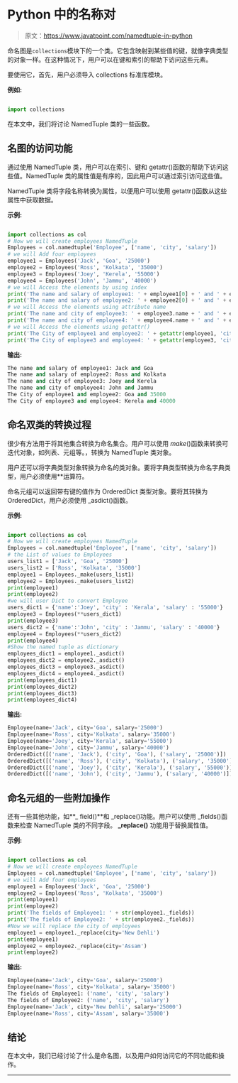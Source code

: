 # Python 中的名称对

> 原文：<https://www.javatpoint.com/namedtuple-in-python>

命名图是`collections`模块下的一个类。它包含映射到某些值的键，就像字典类型的对象一样。在这种情况下，用户可以在键和索引的帮助下访问这些元素。

要使用它，首先，用户必须导入 collections 标准库模块。

**例如:**

```py

import collections

```

在本文中，我们将讨论 NamedTuple 类的一些函数。

## 名图的访问功能

通过使用 NamedTuple 类，用户可以在索引、键和 getattr()函数的帮助下访问这些值。NamedTuple 类的属性值是有序的，因此用户可以通过索引访问这些值。

NamedTuple 类将字段名称转换为属性，以便用户可以使用 getattr()函数从这些属性中获取数据。

**示例:**

```py

import collections as col
# Now we will create employees NamedTuple
Employees = col.namedtuple('Employee', ['name', 'city', 'salary'])
# we will Add four employees
employee1 = Employees('Jack', 'Goa', '25000')
employee2 = Employees('Ross', 'Kolkata', '35000')
employee3 = Employees('Joey', 'Kerela', '55000')
employee4 = Employees('John', 'Jammu', '40000')
# we will Access the elements by using index
print('The name and salary of employee1: ' + employee1[0] + ' and ' + employee1[1])
print('The name and salary of employee2: ' + employee2[0] + ' and ' + employee2[1])
# we will Access the elements using attribute name
print('The name and city of employee3: ' + employee3.name + ' and ' + employee3.city)
print('The name and city of employee4: ' + employee4.name + ' and ' + employee4.city)
# we will Access the elements using getattr()
print('The City of employee1 and employee2: ' + getattr(employee1, 'city') + ' and ' + getattr(employee2, 'salary'))
print('The City of employee3 and employee4: ' + getattr(employee3, 'city') + ' and ' + getattr(employee4, 'salary'))

```

**输出:**

```py
The name and salary of employee1: Jack and Goa
The name and salary of employee2: Ross and Kolkata
The name and city of employee3: Joey and Kerela
The name and city of employee4: John and Jammu
The City of employee1 and employee2: Goa and 35000
The City of employee3 and employee4: Kerela and 40000

```

## 命名双类的转换过程

很少有方法用于将其他集合转换为命名集合。用户可以使用 _make_()函数来转换可迭代对象，如列表、元组等。，转换为 NamedTuple 类对象。

用户还可以将字典类型对象转换为命名的类对象。要将字典类型转换为命名字典类型，用户必须使用**运算符。

命名元组可以返回带有键的值作为 OrderedDict 类型对象。要将其转换为 OrderedDict，用户必须使用 _asdict()函数。

**示例:**

```py

import collections as col
# Now we will create employees NamedTuple
Employees = col.namedtuple('Employee', ['name', 'city', 'salary'])
# the List of values to Employees
users_list1 = ['Jack', 'Goa', '25000']
users_list2 = ['Ross', 'Kolkata', '35000']
employee1 = Employees._make(users_list1)
employee2 = Employees._make(users_list2)
print(employee1)
print(employee2)
#we will user Dict to convert Employee
users_dict1 = {'name':'Joey', 'city' : 'Kerala', 'salary' : '55000'}
employee3 = Employees(**users_dict1)
print(employee3)
users_dict2 = {'name':'John', 'city' : 'Jammu', 'salary' : '40000'}
employee4 = Employees(**users_dict2)
print(employee4)
#Show the named tuple as dictionary
employees_dict1 = employee1._asdict()
employees_dict2 = employee2._asdict()
employees_dict3 = employee3._asdict()
employees_dict4 = employee4._asdict()
print(employees_dict1)
print(employees_dict2)
print(employees_dict3)
print(employees_dict4)

```

**输出:**

```py
Employee(name='Jack', city='Goa', salary='25000')
Employee(name='Ross', city='Kolkata', salary='35000')
Employee(name='Joey', city='Kerala', salary='55000')
Employee(name='John', city='Jammu', salary='40000')
OrderedDict([('name', 'Jack'), ('city', 'Goa'), ('salary', '25000')])
OrderedDict([('name', 'Ross'), ('city', 'Kolkata'), ('salary', '35000')])
OrderedDict([('name', 'Joey'), ('city', 'Kerala'), ('salary', '55000')])
OrderedDict([('name', 'John'), ('city', 'Jammu'), ('salary', '40000')])

```

## 命名元组的一些附加操作

还有一些其他功能，如**_ field()**和 _replace()功能。用户可以使用 _fields()函数来检查 NamedTuple 类的不同字段。 **_replace()** 功能用于替换属性值。

**示例:**

```py

import collections as col
# Now we will create employees NamedTuple
Employees = col.namedtuple('Employee', ['name', 'city', 'salary'])
# we will Add four employees
employee1 = Employees('Jack', 'Goa', '25000')
employee2 = Employees('Ross', 'Kolkata', '35000')
print(employee1)
print(employee2)
print('The fields of Employee1: ' + str(employee1._fields))
print('The fields of Employee2: ' + str(employee2._fields))
#Now we will replace the city of employees
employee1 = employee1._replace(city='New Dehli')
print(employee1)
employee2 = employee2._replace(city='Assam')
print(employee2)

```

**输出:**

```py
Employee(name='Jack', city='Goa', salary='25000')
Employee(name='Ross', city='Kolkata', salary='35000')
The fields of Employee1: ('name', 'city', 'salary')
The fields of Employee2: ('name', 'city', 'salary')
Employee(name='Jack', city='New Dehli', salary='25000')
Employee(name='Ross', city='Assam', salary='35000')

```

## 结论

在本文中，我们已经讨论了什么是命名图，以及用户如何访问它的不同功能和操作。

* * *